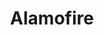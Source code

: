 ---
git: https://github.com/Alamofire
logohandle: alamofire
sort: alamofire
title: Alamofire
website: http://alamofire.org/
---